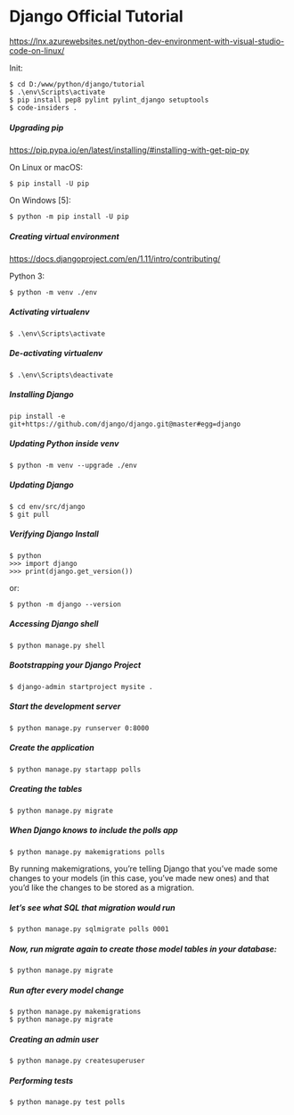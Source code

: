 # Django Official Tutorial

https://lnx.azurewebsites.net/python-dev-environment-with-visual-studio-code-on-linux/

Init:

```
$ cd D:/www/python/django/tutorial
$ .\env\Scripts\activate
$ pip install pep8 pylint pylint_django setuptools
$ code-insiders .
```

##### Upgrading pip

https://pip.pypa.io/en/latest/installing/#installing-with-get-pip-py

On Linux or macOS:

```
$ pip install -U pip
```

On Windows [5]:

```
$ python -m pip install -U pip
```

##### Creating virtual environment

https://docs.djangoproject.com/en/1.11/intro/contributing/

Python 3:

```
$ python -m venv ./env
```

##### Activating virtualenv

```
$ .\env\Scripts\activate
```

##### De-activating virtualenv

```
$ .\env\Scripts\deactivate
```

##### Installing Django

```
pip install -e git+https://github.com/django/django.git@master#egg=django
```

##### Updating Python inside venv

```
$ python -m venv --upgrade ./env
```

##### Updating Django

```
$ cd env/src/django
$ git pull
```

##### Verifying Django Install

```
$ python
>>> import django
>>> print(django.get_version())
```

or:

```
$ python -m django --version
```

##### Accessing Django shell

```
$ python manage.py shell
```

##### Bootstrapping your Django Project

```
$ django-admin startproject mysite .
```

##### Start the development server

```
$ python manage.py runserver 0:8000
```

##### Create the application

```
$ python manage.py startapp polls
```

##### Creating the tables

```
$ python manage.py migrate
```

##### When Django knows to include the polls app

```
$ python manage.py makemigrations polls
```

By running makemigrations, you’re telling Django that you’ve made some changes to your models (in this case, you’ve made new ones) and that you’d like the changes to be stored as a migration.

##### let’s see what SQL that migration would run

```
$ python manage.py sqlmigrate polls 0001
```

##### Now, run migrate again to create those model tables in your database:

```
$ python manage.py migrate
```

##### Run after every model change

```
$ python manage.py makemigrations
$ python manage.py migrate
```

##### Creating an admin user

```
$ python manage.py createsuperuser
```

##### Performing tests

```
$ python manage.py test polls
```
